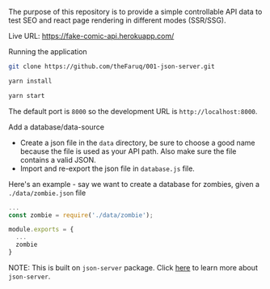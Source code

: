 The purpose of this repository is to provide a simple controllable API data to test SEO and react page rendering in different modes (SSR/SSG).

Live URL: https://fake-comic-api.herokuapp.com/

Running the application
```bash
git clone https://github.com/theFaruq/001-json-server.git

yarn install

yarn start
```

The default port is `8000` so the development URL is `http://localhost:8000`. 

Add a database/data-source

- Create a json file in the `data` directory, be sure to choose a good name because the file is used as your API path. Also make sure the file contains a valid JSON.
- Import and re-export the json file in `database.js` file.

Here's an example - say we want to create a database for zombies, given a `./data/zombie.json` file
```javascript
...
const zombie = require('./data/zombie');

module.exports = {
  ...
  zombie
}
```
NOTE: This is built on `json-server` package. Click [here](https://www.npmjs.com/package/json-server) to learn more about `json-server`.